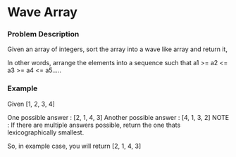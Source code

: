 # Wave Array

### Problem Description
Given an array of integers,  sort the array into a wave like array and return it, 

In other words, arrange the elements into a sequence such that  a1 >= a2 <= a3 >= a4 <= a5.....

### Example

Given [1, 2, 3, 4]

One possible answer : [2, 1, 4, 3]
Another possible answer : [4, 1, 3, 2]
NOTE : If there are multiple answers possible, return the one thats lexicographically smallest. 

So, in example case, you will return [2, 1, 4, 3]